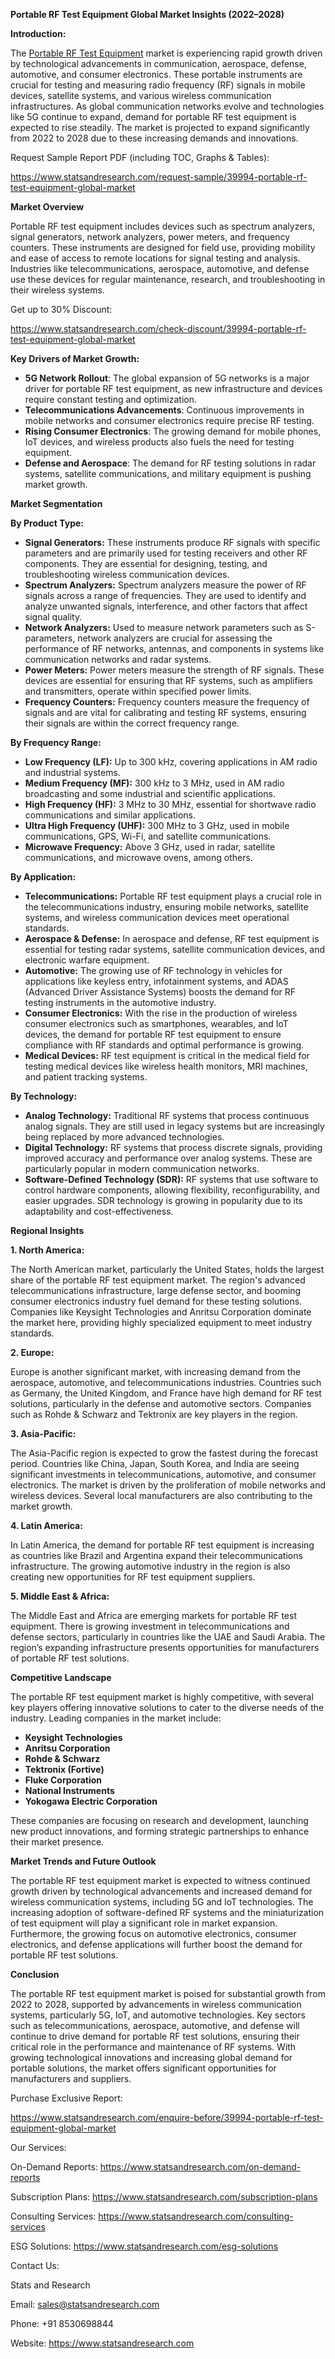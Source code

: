 ﻿**Portable RF Test Equipment Global Market Insights (2022–2028)**

**Introduction:**

The [Portable RF Test Equipment](https://www.statsandresearch.com/report/39994-portable-rf-test-equipment-global-market) market is experiencing rapid growth driven by technological advancements in communication, aerospace, defense, automotive, and consumer electronics. These portable instruments are crucial for testing and measuring radio frequency (RF) signals in mobile devices, satellite systems, and various wireless communication infrastructures. As global communication networks evolve and technologies like 5G continue to expand, demand for portable RF test equipment is expected to rise steadily. The market is projected to expand significantly from 2022 to 2028 due to these increasing demands and innovations.

Request Sample Report PDF (including TOC, Graphs & Tables):

<https://www.statsandresearch.com/request-sample/39994-portable-rf-test-equipment-global-market>

**Market Overview**

Portable RF test equipment includes devices such as spectrum analyzers, signal generators, network analyzers, power meters, and frequency counters. These instruments are designed for field use, providing mobility and ease of access to remote locations for signal testing and analysis. Industries like telecommunications, aerospace, automotive, and defense use these devices for regular maintenance, research, and troubleshooting in their wireless systems.

Get up to 30% Discount:

<https://www.statsandresearch.com/check-discount/39994-portable-rf-test-equipment-global-market>

**Key Drivers of Market Growth:**

- **5G Network Rollout**: The global expansion of 5G networks is a major driver for portable RF test equipment, as new infrastructure and devices require constant testing and optimization.
- **Telecommunications Advancements**: Continuous improvements in mobile networks and consumer electronics require precise RF testing.
- **Rising Consumer Electronics**: The growing demand for mobile phones, IoT devices, and wireless products also fuels the need for testing equipment.
- **Defense and Aerospace**: The demand for RF testing solutions in radar systems, satellite communications, and military equipment is pushing market growth.

**Market Segmentation**

**By Product Type:**

- **Signal Generators:**
  These instruments produce RF signals with specific parameters and are primarily used for testing receivers and other RF components. They are essential for designing, testing, and troubleshooting wireless communication devices.
- **Spectrum Analyzers:**
  Spectrum analyzers measure the power of RF signals across a range of frequencies. They are used to identify and analyze unwanted signals, interference, and other factors that affect signal quality.
- **Network Analyzers:**
  Used to measure network parameters such as S-parameters, network analyzers are crucial for assessing the performance of RF networks, antennas, and components in systems like communication networks and radar systems.
- **Power Meters:**
  Power meters measure the strength of RF signals. These devices are essential for ensuring that RF systems, such as amplifiers and transmitters, operate within specified power limits.
- **Frequency Counters:**
  Frequency counters measure the frequency of signals and are vital for calibrating and testing RF systems, ensuring their signals are within the correct frequency range.

**By Frequency Range:**

- **Low Frequency (LF):**
  Up to 300 kHz, covering applications in AM radio and industrial systems.
- **Medium Frequency (MF):**
  300 kHz to 3 MHz, used in AM radio broadcasting and some industrial and scientific applications.
- **High Frequency (HF):**
  3 MHz to 30 MHz, essential for shortwave radio communications and similar applications.
- **Ultra High Frequency (UHF):**
  300 MHz to 3 GHz, used in mobile communications, GPS, Wi-Fi, and satellite communications.
- **Microwave Frequency:**
  Above 3 GHz, used in radar, satellite communications, and microwave ovens, among others.

**By Application:**

- **Telecommunications:**
  Portable RF test equipment plays a crucial role in the telecommunications industry, ensuring mobile networks, satellite systems, and wireless communication devices meet operational standards.
- **Aerospace & Defense:**
  In aerospace and defense, RF test equipment is essential for testing radar systems, satellite communication devices, and electronic warfare equipment.
- **Automotive:**
  The growing use of RF technology in vehicles for applications like keyless entry, infotainment systems, and ADAS (Advanced Driver Assistance Systems) boosts the demand for RF testing instruments in the automotive industry.
- **Consumer Electronics:**
  With the rise in the production of wireless consumer electronics such as smartphones, wearables, and IoT devices, the demand for portable RF test equipment to ensure compliance with RF standards and optimal performance is growing.
- **Medical Devices:**
  RF test equipment is critical in the medical field for testing medical devices like wireless health monitors, MRI machines, and patient tracking systems.

**By Technology:**

- **Analog Technology:**
  Traditional RF systems that process continuous analog signals. They are still used in legacy systems but are increasingly being replaced by more advanced technologies.
- **Digital Technology:**
  RF systems that process discrete signals, providing improved accuracy and performance over analog systems. These are particularly popular in modern communication networks.
- **Software-Defined Technology (SDR):**
  RF systems that use software to control hardware components, allowing flexibility, reconfigurability, and easier upgrades. SDR technology is growing in popularity due to its adaptability and cost-effectiveness.

**Regional Insights**

**1. North America:**

The North American market, particularly the United States, holds the largest share of the portable RF test equipment market. The region's advanced telecommunications infrastructure, large defense sector, and booming consumer electronics industry fuel demand for these testing solutions. Companies like Keysight Technologies and Anritsu Corporation dominate the market here, providing highly specialized equipment to meet industry standards.

**2. Europe:**

Europe is another significant market, with increasing demand from the aerospace, automotive, and telecommunications industries. Countries such as Germany, the United Kingdom, and France have high demand for RF test solutions, particularly in the defense and automotive sectors. Companies such as Rohde & Schwarz and Tektronix are key players in the region.

**3. Asia-Pacific:**

The Asia-Pacific region is expected to grow the fastest during the forecast period. Countries like China, Japan, South Korea, and India are seeing significant investments in telecommunications, automotive, and consumer electronics. The market is driven by the proliferation of mobile networks and wireless devices. Several local manufacturers are also contributing to the market growth.

**4. Latin America:**

In Latin America, the demand for portable RF test equipment is increasing as countries like Brazil and Argentina expand their telecommunications infrastructure. The growing automotive industry in the region is also creating new opportunities for RF test equipment suppliers.

**5. Middle East & Africa:**

The Middle East and Africa are emerging markets for portable RF test equipment. There is growing investment in telecommunications and defense sectors, particularly in countries like the UAE and Saudi Arabia. The region’s expanding infrastructure presents opportunities for manufacturers of portable RF test solutions.

**Competitive Landscape**

The portable RF test equipment market is highly competitive, with several key players offering innovative solutions to cater to the diverse needs of the industry. Leading companies in the market include:

- **Keysight Technologies**
- **Anritsu Corporation**
- **Rohde & Schwarz**
- **Tektronix (Fortive)**
- **Fluke Corporation**
- **National Instruments**
- **Yokogawa Electric Corporation**

These companies are focusing on research and development, launching new product innovations, and forming strategic partnerships to enhance their market presence.

**Market Trends and Future Outlook**

The portable RF test equipment market is expected to witness continued growth driven by technological advancements and increased demand for wireless communication systems, including 5G and IoT technologies. The increasing adoption of software-defined RF systems and the miniaturization of test equipment will play a significant role in market expansion. Furthermore, the growing focus on automotive electronics, consumer electronics, and defense applications will further boost the demand for portable RF test solutions.

**Conclusion**

The portable RF test equipment market is poised for substantial growth from 2022 to 2028, supported by advancements in wireless communication systems, particularly 5G, IoT, and automotive technologies. Key sectors such as telecommunications, aerospace, automotive, and defense will continue to drive demand for portable RF test solutions, ensuring their critical role in the performance and maintenance of RF systems. With growing technological innovations and increasing global demand for portable solutions, the market offers significant opportunities for manufacturers and suppliers.

Purchase Exclusive Report:

<https://www.statsandresearch.com/enquire-before/39994-portable-rf-test-equipment-global-market>


Our Services:

On-Demand Reports: <https://www.statsandresearch.com/on-demand-reports>

Subscription Plans: <https://www.statsandresearch.com/subscription-plans>

Consulting Services: <https://www.statsandresearch.com/consulting-services>

ESG Solutions: <https://www.statsandresearch.com/esg-solutions>

Contact Us:

Stats and Research

Email: <sales@statsandresearch.com>

Phone: +91 8530698844

Website: <https://www.statsandresearch.com>













